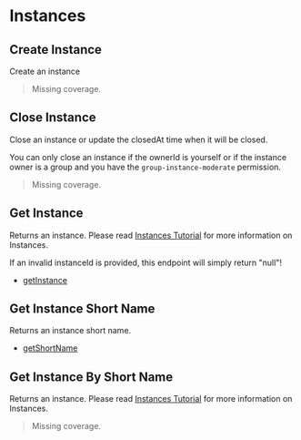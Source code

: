 # Instances

## Create Instance
Create an instance

> Missing coverage.
## Close Instance
Close an instance or update the closedAt time when it will be closed.

You can only close an instance if the ownerId is yourself or if the instance owner is a group and you have the `group-instance-moderate` permission.

> Missing coverage.
## Get Instance
Returns an instance. Please read [Instances Tutorial](https://vrchatapi.github.io/tutorials/instances/) for more information on Instances.

If an invalid instanceId is provided, this endpoint will simply return "null"!

* [getInstance](./getinstance.md)
## Get Instance Short Name
Returns an instance short name.

* [getShortName](./getshortname.md)
## Get Instance By Short Name
Returns an instance. Please read [Instances Tutorial](https://vrchatapi.github.io/tutorials/instances/) for more information on Instances.

> Missing coverage.
	
